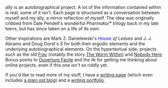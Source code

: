 ---
---

*ally* is an autobiographical project. A lot of the information contained within is real, some of it isn't. Each page is structured as a conversation between myself and my ally, a mirror reflection of myself. The idea was originally cribbed from Dale Pendell's wonderful *Pharmako/\** trilogy back in my late teens, but has since taken on a life of its own.

Other inspirations are Mark Z. Danielewski's <em><span style="color: blue">House</span> of Leaves</em> and J. J. Abrams and Doug Dorst's <em>S</em> for both their ergodic elements and the underlying autobiographical elements. On the hypertextual side, projects such as the old [Fray](http://fray.com/index-old.shtml) (notably the story [The Worm Within](https://fray.com/drugs/worm/)) and [Nobody Here](https://nobodyhere.com). Bonus points to [Ouverture Facile](http://www.ouverture-facile.com/) and the ilk for getting me thinking about online projects, even if this one isn't so riddly yet.

If you'd like to read more of my stuff, I have a [writing page](https://writing.drab-makyo.com) (which even includes [a plain old blog](https://writing.drab-makyo.com/blog/)) and a [writing portfolio](https://makyo.ink).
